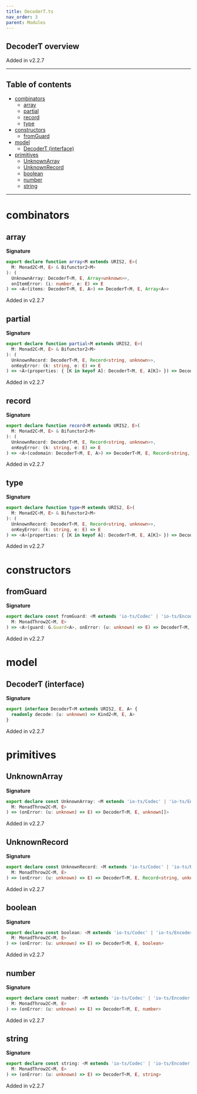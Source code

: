 ```yaml
---
title: DecoderT.ts
nav_order: 3
parent: Modules
---
```


## DecoderT overview

Added in v2.2.7

---

<h2 class="text-delta">Table of contents</h2>

- [combinators](#combinators)
  - [array](#array)
  - [partial](#partial)
  - [record](#record)
  - [type](#type)
- [constructors](#constructors)
  - [fromGuard](#fromguard)
- [model](#model)
  - [DecoderT (interface)](#decodert-interface)
- [primitives](#primitives)
  - [UnknownArray](#unknownarray)
  - [UnknownRecord](#unknownrecord)
  - [boolean](#boolean)
  - [number](#number)
  - [string](#string)

---

# combinators

## array

**Signature**

```ts
export declare function array<M extends URIS2, E>(
  M: Monad2C<M, E> & Bifunctor2<M>
): (
  UnknownArray: DecoderT<M, E, Array<unknown>>,
  onItemError: (i: number, e: E) => E
) => <A>(items: DecoderT<M, E, A>) => DecoderT<M, E, Array<A>>
```

Added in v2.2.7

## partial

**Signature**

```ts
export declare function partial<M extends URIS2, E>(
  M: Monad2C<M, E> & Bifunctor2<M>
): (
  UnknownRecord: DecoderT<M, E, Record<string, unknown>>,
  onKeyError: (k: string, e: E) => E
) => <A>(properties: { [K in keyof A]: DecoderT<M, E, A[K]> }) => DecoderT<M, E, Partial<{ [K in keyof A]: A[K] }>>
```

Added in v2.2.7

## record

**Signature**

```ts
export declare function record<M extends URIS2, E>(
  M: Monad2C<M, E> & Bifunctor2<M>
): (
  UnknownRecord: DecoderT<M, E, Record<string, unknown>>,
  onKeyError: (k: string, e: E) => E
) => <A>(codomain: DecoderT<M, E, A>) => DecoderT<M, E, Record<string, A>>
```

Added in v2.2.7

## type

**Signature**

```ts
export declare function type<M extends URIS2, E>(
  M: Monad2C<M, E> & Bifunctor2<M>
): (
  UnknownRecord: DecoderT<M, E, Record<string, unknown>>,
  onKeyError: (k: string, e: E) => E
) => <A>(properties: { [K in keyof A]: DecoderT<M, E, A[K]> }) => DecoderT<M, E, { [K in keyof A]: A[K] }>
```

Added in v2.2.7

# constructors

## fromGuard

**Signature**

```ts
export declare const fromGuard: <M extends 'io-ts/Codec' | 'io-ts/Encoder' | 'Either', E>(
  M: MonadThrow2C<M, E>
) => <A>(guard: G.Guard<A>, onError: (u: unknown) => E) => DecoderT<M, E, A>
```

Added in v2.2.7

# model

## DecoderT (interface)

**Signature**

```ts
export interface DecoderT<M extends URIS2, E, A> {
  readonly decode: (u: unknown) => Kind2<M, E, A>
}
```

Added in v2.2.7

# primitives

## UnknownArray

**Signature**

```ts
export declare const UnknownArray: <M extends 'io-ts/Codec' | 'io-ts/Encoder' | 'Either', E>(
  M: MonadThrow2C<M, E>
) => (onError: (u: unknown) => E) => DecoderT<M, E, unknown[]>
```

Added in v2.2.7

## UnknownRecord

**Signature**

```ts
export declare const UnknownRecord: <M extends 'io-ts/Codec' | 'io-ts/Encoder' | 'Either', E>(
  M: MonadThrow2C<M, E>
) => (onError: (u: unknown) => E) => DecoderT<M, E, Record<string, unknown>>
```

Added in v2.2.7

## boolean

**Signature**

```ts
export declare const boolean: <M extends 'io-ts/Codec' | 'io-ts/Encoder' | 'Either', E>(
  M: MonadThrow2C<M, E>
) => (onError: (u: unknown) => E) => DecoderT<M, E, boolean>
```

Added in v2.2.7

## number

**Signature**

```ts
export declare const number: <M extends 'io-ts/Codec' | 'io-ts/Encoder' | 'Either', E>(
  M: MonadThrow2C<M, E>
) => (onError: (u: unknown) => E) => DecoderT<M, E, number>
```

Added in v2.2.7

## string

**Signature**

```ts
export declare const string: <M extends 'io-ts/Codec' | 'io-ts/Encoder' | 'Either', E>(
  M: MonadThrow2C<M, E>
) => (onError: (u: unknown) => E) => DecoderT<M, E, string>
```

Added in v2.2.7
